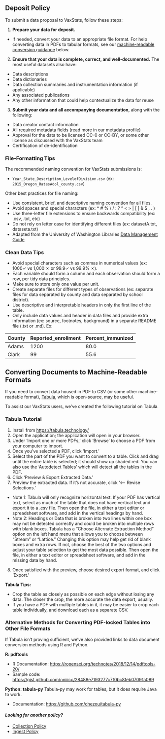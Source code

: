 ## Deposit Policy

To submit a data proposal to VaxStats, follow these steps:
1. **Prepare your data for deposit.**
- If needed, convert your data to an appropriate file format. For help converting data in PDFs to tabular formats, see our [machine-readable conversion guidance](https://github.com/kthrog/VaxStats/blob/master/protocolReport/policies/depositPolicy.md#converting-documents-to-machine-readable-formats) below.
2. **Ensure that your data is complete, correct, and well-documented.** The most useful datasets also have:
- Data descriptions
- Data dictionaries
- Data collection summaries and instrumentation information (if applicable)
- Any associated publications 
- Any other information that could help contextualize the data for reuse
3. **Submit your data and all accompanying documentation,** along with the following:
- Data creator contact information
- All required metadata fields (read more in our metadata profile)
- Approval for the data to be licensed CC-0 or CC-BY, or some other license as discussed with the VaxStats team
- Certification of de-identification 

### File-Formatting Tips
The recommended naming convention for VaxStats submissions is: 
- `Year_State_Description_LevelofDivision.csv` (ex: `2015_Oregon_RatesAdol_county.csv`)

Other best practices for file naming:
- Use consistent, brief, and descriptive naming convention for all files.
- Avoid spaces and special characters (ex: * # % \ / :  ? “ < > | [ ] & $ , . )
- Use three-letter file extensions to ensure backwards compatibility (ex: .csv, .txt, etc)
- Do not rely on letter case for identifying different files (ex: datasetA.txt, dataseta.txt)
- Adapted from the University of Washington Libraries [Data Management Guide](http://guides.lib.uw.edu/research/dmg/orgformat)

### Clean Data Tips
- Avoid special characters such as commas in numerical values (ex: 1000✓ vs 1,000 ✗ or 99.9✓ vs 99.9% ✗).
- Each variable should form a column and each observation should form a row, per tidy data principles.
- Make sure to store only one value per unit.
- Create separate files for different types of observations (ex: separate files for data separated by county and data separated by school district).
- Use descriptive and interpretable headers in only the first line of the table.
- Only include data values and header in data files and provide extra information (ex: source, footnotes, background) in a separate README file (.txt or .md).
Ex: 

| **County** | **Reported_enrollment** | **Percent_immunized** |
| --- | --- | --- |
| Adams | 1200 | 80.0 |
| Clark | 99 | 55.6 |

## Converting Documents to Machine-Readable Formats
If you need to convert data housed in PDF to CSV (or some other machine-readable format), [Tabula](https://github.com/tabulapdf/tabula), which is open-source, may be useful. 

To assist our VaxStats users, we’ve created the following tutorial on Tabula. 

### Tabula Tutorial
1. Install from https://tabula.technology/
2. Open the application; the application will open in your browser.
3. Under ‘Import one or more PDFs,’ click ‘Browse’ to choose a PDF from your computer to import.
4. Once you’ve selected a PDF, click ‘Import.’
5. Select the part of the PDF you want to convert to a table. Click and drag until the entire table is selected; it should show up shaded red. You can also use the ‘Autodetect Tables’ which will detect all the tables in the PDF.
6. Click ‘Preview & Export Extracted Data.’
7. Preview the extracted data. If it’s not accurate, click ‘<-- Revise Selections.’
- Note 1: Tabula will only recognize horizontal text. If your PDF has vertical text, select as much of the table that does not have vertical text and export it to a .csv file. Then open the file, in either a text editor or spreadsheet software, and add in the vertical headings by hand.
- Note 2: Headings or Data that is broken into two lines within one box may not be detected correctly and could be broken into multiple rows with blank boxes. Tabula has a “Choose Alternate Extraction Method” option on the left hand menu that allows you to choose between “Stream” or “Lattice.” Changing this option may help get rid of blank boxes and extra rows. If not, choose the best of the two options and adjust your table selection to get the most data possible. Then open the file, in either a text editor or spreadsheet software, and add in the missing data by hand. 
8. Once satisfied with the preview, choose desired export format, and click ‘Export.’

**Tabula Tips:**
- Crop the table as closely as possible on each edge without losing any data. The closer the crop, the more accurate the data export, usually.
- If you have a PDF with multiple tables in it, it may be easier to crop each table individually, and download each as a separate CSV.

### Alternative Methods for Converting PDF-locked Tables into Other File Formats
If Tabula isn’t proving sufficient, we’ve also provided links to data document conversion methods using R and Python.

**R: pdftools**
- R Documentation: https://ropensci.org/technotes/2018/12/14/pdftools-20/
- Sample code: https://gist.github.com/nniiicc/28488e7193277c7f0bc8feb07091a089

**Python: tabula-py**
Tabula-py may work for tables, but it does require Java to work.
- Documentation: https://github.com/chezou/tabula-py

#### *Looking for another policy?*
- [Collection Policy](https://github.com/kthrog/VaxStats/blob/master/protocolReport/policies/collectionPolicy.md)
- [Ingest Policy](https://github.com/kthrog/VaxStats/blob/master/protocolReport/policies/ingestPolicy.md)
